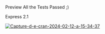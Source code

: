 Preview All the Tests Passed ;)

Express 2.1

<a href="https://ibb.co/yV3KPKg"><img src="https://i.ibb.co/x34wLwz/Capture-d-e-cran-2024-02-12-a-15-34-37.png" alt="Capture-d-e-cran-2024-02-12-a-15-34-37" border="0"></a>
